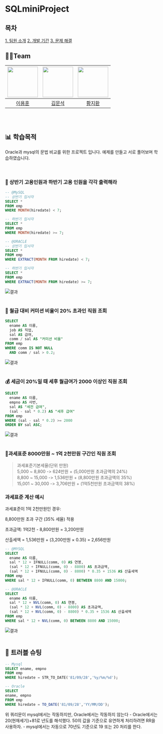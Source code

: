 # SQLminiProject
## 목차
[1. 팀원 소개](#👨‍💻-Team)
[2. 개발 기간](#📊-학습목적)
[3. 문제 해결](#🔧-트러블-슈팅)

## 👨‍💻Team
|<img src="https://avatars.githubusercontent.com/u/56614731?v=4" width="100" height="100"/>|<img src="https://avatars.githubusercontent.com/u/117507439?v=4" width="100" height="100"/>|<img src="https://github.com/user-attachments/assets/c2190400-6734-41d4-bdd9-377c569489a8" width="100" height="100"/>|
|:-:|:-:|:-:|
|[이용훈](https://github.com/dldydgns)|[김문석](https://github.com/moonstone0514)|[황지환](https://github.com/jihwan77)|<br/>[@](https://github.com/ddd)|
<br></br>


## 📊 학습목적
Oracle과 mysql의 문법 비교를 위한 프로젝트 입니다.
예제를 만들고 서로 풀어보며 학습하였습니다.
<br>
<br></br>


### 📅 상반기 고용인원과 하반기 고용 인원을 각각 출력해라


```sql
-- @MySQL
-- 상반기 입사자
SELECT *
FROM emp
WHERE MONTH(hiredate) < 7;

-- 하반기 입사자
SELECT *
FROM emp
WHERE MONTH(hiredate) >= 7;

-- @ORACLE
-- 상반기 입사자
SELECT *
FROM emp
WHERE EXTRACT(MONTH FROM hiredate) < 7;

-- 하반기 입사자
SELECT *
FROM emp
WHERE EXTRACT(MONTH FROM hiredate) >= 7;
```
![결과](https://github.com/user-attachments/assets/1d4ca370-1fa7-4244-af21-d70661397d45)
<br></br>


### 💼 월급 대비 커미션 비율이 20% 초과인 직원 조회
```sql
SELECT
  ename AS 이름,
  job AS 직업,
  sal AS 급여,
  comm / sal AS "커미션 비율"
FROM emp
WHERE comm IS NOT NULL
  AND comm / sal > 0.2;
  ```
![결과](https://github.com/user-attachments/assets/c8c61fea-f946-4506-8419-d82eff5ce3c9)
<br></br>


### 💰 세금이 20%일 때 세후 월급여가 2000 이상인 직원 조회

```sql
SELECT 
  ename AS 이름,
  empno AS 사번,
  sal AS "세전 급여",
  (sal - sal * 0.2) AS "세후 급여"
FROM emp
WHERE (sal - sal * 0.2) >= 2000
ORDER BY sal ASC;
```
![결과](https://github.com/user-attachments/assets/7e279d9a-b127-4523-bc58-ec971cd28ef6)
<br></br>


###  🧾과세표준 8000만원 ~ 1억 2천만원 구간인 직원 조회

>과세표준기본세율(단위 만원)<br>
>5,000 ~ 8,800 -> 624만원 + (5,000만원 초과금액의 24%)<br>
>8,800 ~ 15,000 -> 1,536만원 + (8,800만원 초과금액의 35%)<br>
>15,001 ~ 30,000 -> 3,706만원 + (1억5천만원 초과금액의 38%)

###  과세표준 계산 예시

과세표준이 1억 2천만원인 경우:

8,800만원 초과 구간 (35% 세율) 적용

초과금액: 1억2천 - 8,800만원 = 3,200만원 

산출세액 = 1,536만원 + (3,200만원 × 0.35) = 2,656만원

```sql
-- @MYSQL
SELECT
  ename AS 이름,
  sal * 12 + IFNULL(comm, 0) AS 연봉,
  (sal * 12 + IFNULL(comm, 0) - 8800) AS 초과금액,
  (sal * 12 + IFNULL(comm, 0) - 8800) * 0.35 + 1536 AS 산출세액
FROM emp
WHERE sal * 12 + IFNULL(comm, 0) BETWEEN 8800 AND 15000;

-- @ORACLE
SELECT
  ename AS 이름,
  sal * 12 + NVL(comm, 0) AS 연봉,
  (sal * 12 + NVL(comm, 0) - 8800) AS 초과금액,
  (sal * 12 + NVL(comm, 0) - 8800) * 0.35 + 1536 AS 산출세액
FROM emp
WHERE sal * 12 + NVL(comm, 0) BETWEEN 8800 AND 15000;

```
![결과](https://github.com/user-attachments/assets/9c7625d5-4051-4729-8ef7-9db18f672a4d)
<br></br>


## 🔧 트러블 슈팅
```sql
-- Mysql
SELECT ename, empno 
FROM emp 
WHERE hiredate = STR_TO_DATE('81/09/28','%y/%m/%d');

-- Oracle
SELECT
ename, empno 
FROM emp 
WHERE hiredate = TO_DATE('81/09/28','YY/MM/DD');
```
위 쿼리문이 mysql에서는 작동하지만, Oracle에서는 작동하지 않는다
	- Oracle에서는 20(현재세기)+81로 년도를 해석했다. 50의 값을 기준으로 유연하게 처리하려면 RR을 사용하자.
   	- mysql에서는 자동으로 70년도 기준으로 19 또는 20 처리를 한다.

